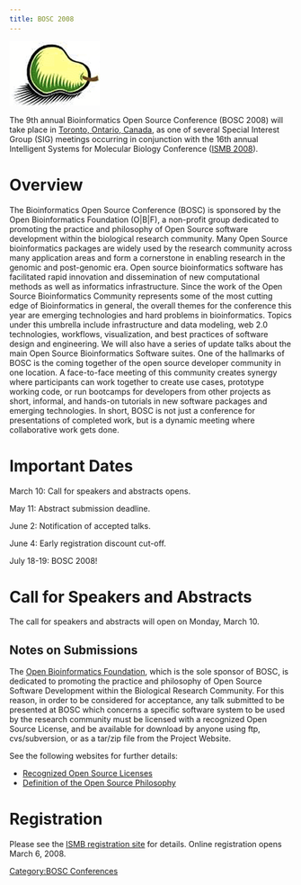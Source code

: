 ```yaml
---
title: BOSC 2008
---
```


![The Bosc Pair](Pear.png "The Bosc Pair")

The 9th annual Bioinformatics Open Source Conference (BOSC 2008) will
take place in [Toronto, Ontario, Canada](wp:Toronto "wikilink"), as one
of several Special Interest Group (SIG) meetings occurring in
conjunction with the 16th annual Intelligent Systems for Molecular
Biology Conference ([ISMB 2008](http://www.iscb.org/ismb2008/)).

Overview
========

The Bioinformatics Open Source Conference (BOSC) is sponsored by the
Open Bioinformatics Foundation (O|B|F), a non-profit group dedicated to
promoting the practice and philosophy of Open Source software
development within the biological research community. Many Open Source
bioinformatics packages are widely used by the research community across
many application areas and form a cornerstone in enabling research in
the genomic and post-genomic era. Open source bioinformatics software
has facilitated rapid innovation and dissemination of new computational
methods as well as informatics infrastructure. Since the work of the
Open Source Bioinformatics Community represents some of the most cutting
edge of Bioinformatics in general, the overall themes for the conference
this year are emerging technologies and hard problems in bioinformatics.
Topics under this umbrella include infrastructure and data modeling, web
2.0 technologies, workflows, visualization, and best practices of
software design and engineering. We will also have a series of update
talks about the main Open Source Bioinformatics Software suites. One of
the hallmarks of BOSC is the coming together of the open source
developer community in one location. A face-to-face meeting of this
community creates synergy where participants can work together to create
use cases, prototype working code, or run bootcamps for developers from
other projects as short, informal, and hands-on tutorials in new
software packages and emerging technologies. In short, BOSC is not just
a conference for presentations of completed work, but is a dynamic
meeting where collaborative work gets done.

Important Dates
===============

March 10: Call for speakers and abstracts opens.

May 11: Abstract submission deadline.

June 2: Notification of accepted talks.

June 4: Early registration discount cut-off.

July 18-19: BOSC 2008!

Call for Speakers and Abstracts
===============================

The call for speakers and abstracts will open on Monday, March 10.

Notes on Submissions
--------------------

The [Open Bioinformatics Foundation](OBF "wikilink"), which is the sole
sponsor of BOSC, is dedicated to promoting the practice and philosophy
of Open Source Software Development within the Biological Research
Community. For this reason, in order to be considered for acceptance,
any talk submitted to be presented at BOSC which concerns a specific
software system to be used by the research community must be licensed
with a recognized Open Source License, and be available for download by
anyone using ftp, cvs/subversion, or as a tar/zip file from the Project
Website.

See the following websites for further details:

-   [Recognized Open Source
    Licenses](http://www.opensource.org/licenses/)
-   [Definition of the Open Source
    Philosophy](http://www.opensource.org/docs/definition.php)

Registration
============

Please see the [ISMB registration
site](http://www.iscb.org/ismb2008/registration.php) for details. Online
registration opens March 6, 2008.

[Category:BOSC Conferences](Category:BOSC_Conferences "wikilink")
